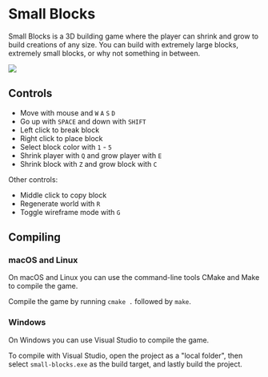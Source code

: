 # Small Blocks

Small Blocks is a 3D building game where the player can shrink and grow to build creations of any size.
You can build with extremely large blocks, extremely small blocks, or why not something in between.

![](Small_Blocks.png)

## Controls

- Move with mouse and `W` `A` `S` `D`
- Go up with `SPACE` and down with `SHIFT`
- Left click to break block
- Right click to place block
- Select block color with `1` - `5`
- Shrink player with `Q` and grow player with `E`
- Shrink block with `Z` and grow block with `C`

Other controls:

- Middle click to copy block
- Regenerate world with `R`
- Toggle wireframe mode with `G`

## Compiling

### macOS and Linux

On macOS and Linux you can use the command-line tools CMake and Make to compile the game.

Compile the game by running `cmake .` followed by `make`.

### Windows

On Windows you can use Visual Studio to compile the game.

To compile with Visual Studio, open the project as a "local folder",
then select `small-blocks.exe` as the build target, and lastly build the project.
